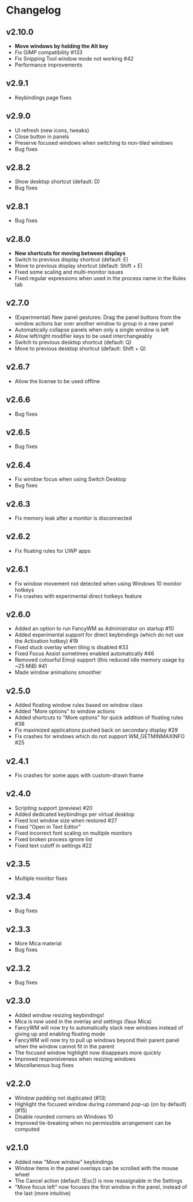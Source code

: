 # Changelog

## v2.10.0
- **Move windows by holding the Alt key**
- Fix GIMP compatibility #133
- Fix Snipping Tool window mode not working #42
- Performance improvements

## v2.9.1
- Keybindings page fixes

## v2.9.0
- UI refresh (new icons, tweaks)
- Close button in panels
- Preserve focused windows when switching to non-tiled windows
- Bug fixes

## v2.8.2
- Show desktop shortcut (default: D)
- Bug fixes

## v2.8.1
- Bug fixes

## v2.8.0
- **New shortcuts for moving between displays**
- Switch to previous display shortcut (default: E)
- Move to previous display shortcut (default: Shift + E)
- Fixed some scaling and multi-monitor issues
- Fixed regular expressions when used in the process name in the Rules tab

## v2.7.0
- (Experimental) New panel gestures: Drag the panel buttons from the window actions bar over another window to group in a new panel
- Automatically collapse panels when only a single window is left
- Allow left/right modifier keys to be used interchangeably
- Switch to previous desktop shortcut (default: Q)
- Move to previous desktop shortcut (default: Shift + Q)

## v2.6.7
- Allow the license to be used offline

## v2.6.6
- Bug fixes

## v2.6.5
- Bug fixes

## v2.6.4
- Fix window focus when using Switch Desktop
- Bug fixes

## v2.6.3
- Fix memory leak after a monitor is disconnected

## v2.6.2
- Fix floating rules for UWP apps

## v2.6.1
- Fix window movement not detected when using Windows 10 monitor hotkeys
- Fix crashes with experimental direct hotkeys feature

## v2.6.0
- Added an option to run FancyWM as Administrator on startup #10
- Added experimental support for direct keybindings (which do not use the Activation hotkey) #19
- Fixed stuck overlay when tiling is disabled #33
- Fixed Focus Assist sometimes enabled automatically #46
- Removed colourful Emoji support (this reduced idle memory usage by ~25 MiB) #41
- Made window animations smoother

## v2.5.0
- Added floating window rules based on window class
- Added "More options" to window actions
- Added shortcuts to "More options" for quick addition of floating rules #38
- Fix maximized applications pushed back on secondary display #29
- Fix crashes for windows which do not support WM_GETMINMAXINFO #25

## v2.4.1
- Fix crashes for some apps with custom-drawn frame

## v2.4.0
- Scripting support (preview) #20
- Added dedicated keybindings per virtual desktop
- Fixed lost window size when restored #27
- Fixed "Open in Text Editor"
- Fixed incorrect font scaling on multiple monitors
- Fixed broken process ignore list
- Fixed text cutoff in settings #22

## v2.3.5
- Multiple monitor fixes

## v2.3.4
- Bug fixes

## v2.3.3
- More Mica material
- Bug fixes

## v2.3.2
- Bug fixes

## v2.3.0
- Added window resizing keybindings!
- Mica is now used in the overlay and settings (faux Mica)
- FancyWM will now try to automatically stack new windows instead of giving up and enabling floating mode
- FancyWM will now try to pull up windows beyond their parent panel when the window cannot fit in the parent
- The focused window highlight now disappears more quickly
- Improved responsiveness when resizing windows
- Miscellaneous bug fixes

## v2.2.0
- Window padding not duplicated (#13)
- Highlight the focused window during command pop-up (on by default) (#15)
- Disable rounded corners on Windows 10
- Improved tie-breaking when no permissible arrangement can be computed

## v2.1.0
- Added new "Move window" keybindings
- Window items in the panel overlays can be scrolled with the mouse wheel
- The Cancel action (default: [Esc]) is now reassignable in the Settings
- "Move focus left" now focuses the first window in the panel, instead of the last (more intuitive)
